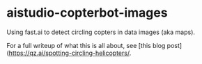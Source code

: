 # aistudio-copterbot-images

Using fast.ai to detect circling copters in data images (aka maps).

For a full writeup of what this is all about, see [this blog post](https://qz.ai/spotting-circling-helicopters/.
    
    